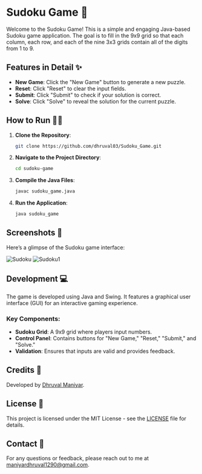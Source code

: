 
# Sudoku Game 🧩

Welcome to the Sudoku Game! This is a simple and engaging Java-based Sudoku game application. The goal is to fill in the 9x9 grid so that each column, each row, and each of the nine 3x3 grids contain all of the digits from 1 to 9.

## Features in Detail ✨

- **New Game**: Click the "New Game" button to generate a new puzzle.
- **Reset**: Click "Reset" to clear the input fields.
- **Submit**: Click "Submit" to check if your solution is correct.
- **Solve**: Click "Solve" to reveal the solution for the current puzzle.

## How to Run 🏃‍♂️

1. **Clone the Repository**:
   ```sh
   git clone https://github.com/dhruval03/Sudoku_Game.git
   ```
2. **Navigate to the Project Directory**:
   ```sh
   cd sudoku-game
   ```
3. **Compile the Java Files**:
   ```sh
   javac sudoku_game.java
   ```
4. **Run the Application**:
   ```sh
   java sudoku_game
   ```

## Screenshots 📸

Here’s a glimpse of the Sudoku game interface:

![Sudoku](https://github.com/user-attachments/assets/7f035353-4229-4e25-a126-7ceb5ba66063)
![Sudoku1](https://github.com/user-attachments/assets/5c04d9af-8629-4294-b10d-0153789ddd5a)

## Development 💻

The game is developed using Java and Swing. It features a graphical user interface (GUI) for an interactive gaming experience. 

### Key Components:

- **Sudoku Grid**: A 9x9 grid where players input numbers.
- **Control Panel**: Contains buttons for "New Game," "Reset," "Submit," and "Solve."
- **Validation**: Ensures that inputs are valid and provides feedback.

## Credits 🙏

Developed by [Dhruval Maniyar](https://github.com/dhruval03).

## License 📜

This project is licensed under the MIT License - see the [LICENSE](LICENSE) file for details.

## Contact 📧

For any questions or feedback, please reach out to me at [maniyardhruval1290@gmail.com](maniyardhruval1290@gmail.com).
